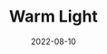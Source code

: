 ---
title: Warm Light
id: warm-light
resolution: 3024x4032
date: 2022-08-10
camera: Google Pixel 4a
lens: Pixel 4a back camera
iso: 50
focalLength: 4.38mm
shutterSpeed: 1/903
aperture: f/1.73
---